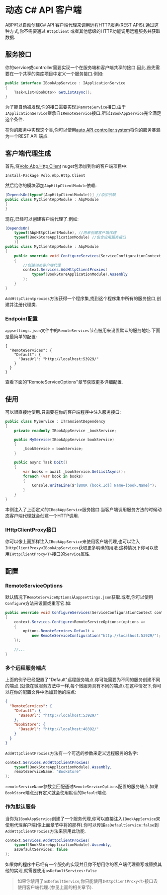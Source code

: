 # 动态 C# API 客户端

ABP可以自动创建C# API 客户端代理来调用远程HTTP服务(REST APIS).通过这种方式,你不需要通过 `HttpClient` 或者其他低级的HTTP功能调用远程服务并获取数据.

## 服务接口

你的service或controller需要实现一个在服务端和客户端共享的接口.因此,首先需要在一个共享的类库项目中定义一个服务接口.例如:

````csharp
public interface IBookAppService : IApplicationService
{
    Task<List<BookDto>> GetListAsync();
}
````

为了能自动被发现,你的接口需要实现`IRemoteService`接口.由于`IApplicationService`继承自`IRemoteService`接口.所以`IBookAppService`完全满足这个条件.

在你的服务中实现这个类,你可以使用[auto API controller system](Auto-API-Controllers.md)将你的服务暴漏为一个REST API 端点.

## 客户端代理生成

首先,将[Volo.Abp.Http.Client](https://www.nuget.org/packages/Volo.Abp.Http.Client) nuget包添加到你的客户端项目中:

````
Install-Package Volo.Abp.Http.Client
````

然后给你的模块添加`AbpHttpClientModule`依赖:

````csharp
[DependsOn(typeof(AbpHttpClientModule))] //添加依赖
public class MyClientAppModule : AbpModule
{
}
````

现在,已经可以创建客户端代理了.例如:

````csharp
[DependsOn(
    typeof(AbpHttpClientModule), //用来创建客户端代理
    typeof(BookStoreApplicationModule) //包含应用服务接口
    )]
public class MyClientAppModule : AbpModule
{
    public override void ConfigureServices(ServiceConfigurationContext context)
    {
        //创建动态客户端代理
        context.Services.AddHttpClientProxies(
            typeof(BookStoreApplicationModule).Assembly
        );
    }
}
````

`AddHttpClientproxies`方法获得一个程序集,找到这个程序集中所有的服务接口,创建并注册代理类.

### Endpoint配置

`appsettings.json`文件中的`RemoteServices`节点被用来设置默认的服务地址.下面是最简单的配置:

````
{
  "RemoteServices": {
    "Default": {
      "BaseUrl": "http://localhost:53929/"
    } 
  } 
}
````

查看下面的"RemoteServiceOptions"章节获取更多详细配置.

## 使用

可以很直接地使用.只需要在你的客户端程序中注入服务接口:

````csharp
public class MyService : ITransientDependency
{
    private readonly IBookAppService _bookService;

    public MyService(IBookAppService bookService)
    {
        _bookService = bookService;
    }

    public async Task DoIt()
    {
        var books = await _bookService.GetListAsync();
        foreach (var book in books)
        {
            Console.WriteLine($"[BOOK {book.Id}] Name={book.Name}");
        }
    }
}
````

本例注入了上面定义的`IBookAppService`服务接口.当客户端调用服务方法的时候动态客户端代理就会创建一个HTTP调用.

### IHttpClientProxy接口

你可以像上面那样注入`IBookAppService`来使用客户端代理,也可以注入`IHttpClientProxy<IBookAppService>`获取更多明确的用法.这种情况下你可以使用`IHttpClientProxy<T>`接口的`Service`属性.

## 配置

### RemoteServiceOptions

默认情况下`RemoteServiceOptions`从`appsettings.json`获取.或者,你可以使用`Configure`方法来设置或重写它.如:

````csharp
public override void ConfigureServices(ServiceConfigurationContext context)
{
    context.Services.Configure<RemoteServiceOptions>(options =>
    {
        options.RemoteServices.Default =
            new RemoteServiceConfiguration("http://localhost:53929/");
    });
    
    //...
}
````

### 多个远程服务端点

上面的例子已经配置了"Default"远程服务端点.你可能需要为不同的服务创建不同的端点.(就像在微服务方法中一样,每个微服务具有不同的端点).在这种情况下,你可以在你的配置文件中添加其他的端点:

````json
{
  "RemoteServices": {
    "Default": {
      "BaseUrl": "http://localhost:53929/"
    },
    "BookStore": {
      "BaseUrl": "http://localhost:48392/"
    } 
  } 
}
````

`AddHttpClientProxies`方法有一个可选的参数来定义远程服务的名字:

````csharp
context.Services.AddHttpClientProxies(
    typeof(BookStoreApplicationModule).Assembly,
    remoteServiceName: "BookStore"
);
````

`remoteServiceName`参数会匹配通过`RemoteServiceOptions`配置的服务端点.如果`BookStore`端点没有定义就会使用默认的`Default`端点.

### 作为默认服务

当你为`IBookAppService`创建了一个服务代理,你可以直接注入`IBookAppService`来使用代理客户端(像上面章节中将的那样).你可以传递`asDefaultService:false`到`AddHttpClientProxies`方法来禁用此功能.

````csharp
context.Services.AddHttpClientProxies(
    typeof(BookStoreApplicationModule).Assembly,
    asDefaultServices: false
);
````

如果你的程序中已经有一个服务的实现并且你不想用你的客户端代理重写或替换其他的实现,就需要使用`asDefaultServices:false`

> 如果你禁用了`asDefaultService`,你只能使用`IHttpClientProxy<T>`接口去使用客户端代理.(参见上面的相关章节).